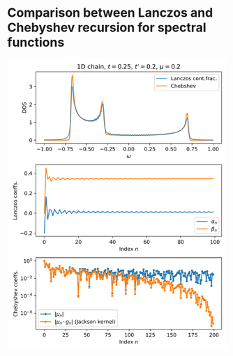 # Comparison between Lanczos and Chebyshev recursion for spectral functions

![Comparsion figure](figure_1d_chain_Lanczos_vs_Chebyshev.svg)

